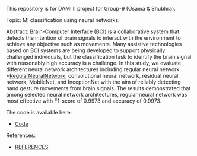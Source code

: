 This repository is for DAMI II project for Group-9 (Osama & Shubhra).

Topic: MI classification using neural networks.

Abstract: Brain-Computer Interface (BCI) is a collaborative system that detects the intention of brain signals to interact with the environment to achieve any objective such as movements. Many assistive technologies based on BCI systems are being developed to support physically challenged individuals, but the classification task to identify the brain signal with reasonably high accuracy is a challenge. In this study, we evaluate different neural network architectures including regular neural network *[RegularNeuralNetwork](./Reg_NN), convolutional neural network, residual neural network, MobileNet, and InceptionNet with the aim of reliably detecting hand gesture movements from brain signals. The results demonstrated that among selected neural network architectures, regular neural network was most effective with F1-score of 0.9973 and accuracy of 0.9973. 

The code is available here:

* [Code](./NeuralNetwork.ipynb)

 References:
 
* [REFERENCES](./REFERENCES.md)

